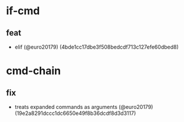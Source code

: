 # if-cmd

## feat

* elif (@euro20179) (4bde1cc17dbe3f508bedcdf713c127efe60dbed8)


# cmd-chain

## fix

* treats expanded commands as arguments (@euro20179) (19e2a8291dccc1dc6650e49f8b36dcdf8d3d3117)


